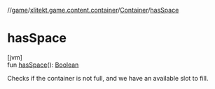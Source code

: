 //[game](../../../index.md)/[xlitekt.game.content.container](../index.md)/[Container](index.md)/[hasSpace](has-space.md)

# hasSpace

[jvm]\
fun [hasSpace](has-space.md)(): [Boolean](https://kotlinlang.org/api/latest/jvm/stdlib/kotlin/-boolean/index.html)

Checks if the container is not full, and we have an available slot to fill.
